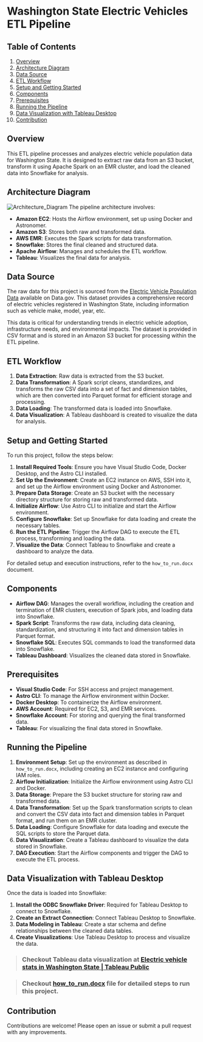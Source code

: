 # Washington State Electric Vehicles ETL Pipeline

## Table of Contents
1. [Overview](#overview)
2. [Architecture Diagram](#architecture-diagram)
3. [Data Source](#data-source)
4. [ETL Workflow](#etl-workflow)
5. [Setup and Getting Started](#setup-and-getting-started)
6. [Components](#components)
7. [Prerequisites](#prerequisites)
8. [Running the Pipeline](#running-the-pipeline)
11. [Data Visualization with Tableau Desktop](#data-visualization-with-tableau-desktop)
12. [Contribution](#contribution)

## Overview
This ETL pipeline processes and analyzes electric vehicle population data for Washington State. It is designed to extract raw data from an S3 bucket, transform it using Apache Spark on an EMR cluster, and load the cleaned data into Snowflake for analysis.

## Architecture Diagram
![Architecture_Diagram](https://github.com/user-attachments/assets/ad13eefe-63dd-4a39-b87b-fa08fc2724e5)
The pipeline architecture involves:
- **Amazon EC2**: Hosts the Airflow environment, set up using Docker and Astronomer.
- **Amazon S3**: Stores both raw and transformed data.
- **AWS EMR**: Executes the Spark scripts for data transformation.
- **Snowflake**: Stores the final cleaned and structured data.
- **Apache Airflow**: Manages and schedules the ETL workflow.
- **Tableau**: Visualizes the final data for analysis.

## Data Source
The raw data for this project is sourced from the [Electric Vehicle Population Data](https://catalog.data.gov/dataset/electric-vehicle-population-data) available on Data.gov. This dataset provides a comprehensive record of electric vehicles registered in Washington State, including information such as vehicle make, model, year, etc.

This data is critical for understanding trends in electric vehicle adoption, infrastructure needs, and environmental impacts. The dataset is provided in CSV format and is stored in an Amazon S3 bucket for processing within the ETL pipeline.

## ETL Workflow
1. **Data Extraction**: Raw data is extracted from the S3 bucket.
2. **Data Transformation**: A Spark script cleans, standardizes, and transforms the raw CSV data into a set of fact and dimension tables, which are then converted into Parquet format for efficient storage and processing.
3. **Data Loading**: The transformed data is loaded into Snowflake.
4. **Data Visualization**: A Tableau dashboard is created to visualize the data for analysis.

## Setup and Getting Started
To run this project, follow the steps below:

1. **Install Required Tools**: Ensure you have Visual Studio Code, Docker Desktop, and the Astro CLI installed.
2. **Set Up the Environment**: Create an EC2 instance on AWS, SSH into it, and set up the Airflow environment using Docker and Astronomer.
3. **Prepare Data Storage**: Create an S3 bucket with the necessary directory structure for storing raw and transformed data.
4. **Initialize Airflow**: Use Astro CLI to initialize and start the Airflow environment.
5. **Configure Snowflake**: Set up Snowflake for data loading and create the necessary tables.
6. **Run the ETL Pipeline**: Trigger the Airflow DAG to execute the ETL process, transforming and loading the data.
7. **Visualize the Data**: Connect Tableau to Snowflake and create a dashboard to analyze the data.

For detailed setup and execution instructions, refer to the `how_to_run.docx` document.

## Components
- **Airflow DAG**: Manages the overall workflow, including the creation and termination of EMR clusters, execution of Spark jobs, and loading data into Snowflake.
- **Spark Script**: Transforms the raw data, including data cleaning, standardization, and structuring it into fact and dimension tables in Parquet format.
- **Snowflake SQL**: Executes SQL commands to load the transformed data into Snowflake.
- **Tableau Dashboard**: Visualizes the cleaned data stored in Snowflake.

## Prerequisites
- **Visual Studio Code**: For SSH access and project management.
- **Astro CLI**: To manage the Airflow environment within Docker.
- **Docker Desktop**: To containerize the Airflow environment.
- **AWS Account**: Required for EC2, S3, and EMR services.
- **Snowflake Account**: For storing and querying the final transformed data.
- **Tableau**: For visualizing the final data stored in Snowflake.

## Running the Pipeline
1. **Environment Setup**: Set up the environment as described in `how_to_run.docx`, including creating an EC2 instance and configuring IAM roles.
2. **Airflow Initialization**: Initialize the Airflow environment using Astro CLI and Docker.
3. **Data Storage**: Prepare the S3 bucket structure for storing raw and transformed data.
4. **Data Transformation**: Set up the Spark transformation scripts to clean and convert the CSV data into fact and dimension tables in Parquet format, and run them on an EMR cluster.
5. **Data Loading**: Configure Snowflake for data loading and execute the SQL scripts to store the Parquet data.
6. **Data Visualization**: Create a Tableau dashboard to visualize the data stored in Snowflake.
7. **DAG Execution**: Start the Airflow components and trigger the DAG to execute the ETL process.

## Data Visualization with Tableau Desktop
Once the data is loaded into Snowflake:
1. **Install the ODBC Snowflake Driver**: Required for Tableau Desktop to connect to Snowflake.
2. **Create an Extract Connection**: Connect Tableau Desktop to Snowflake.
3. **Data Modeling in Tableau**: Create a star schema and define relationships between the cleaned data tables.
4. **Create Visualizations**: Use Tableau Desktop to process and visualize the data.

> ### Checkout Tableau data visualization at [Electric vehicle stats in Washington State \| Tableau Public](https://public.tableau.com/app/profile/ravi.shankar.p.r/viz/ElectricvehiclestatsinWashingtonState/Home)

> ### Checkout [how_to_run.docx](https://github.com/ravishankar324/Washington-state-electric-vehicles-ETL-pipeline/blob/main/how_to_run.docx) file for detailed steps to run this project.

## Contribution
Contributions are welcome! Please open an issue or submit a pull request with any improvements.
